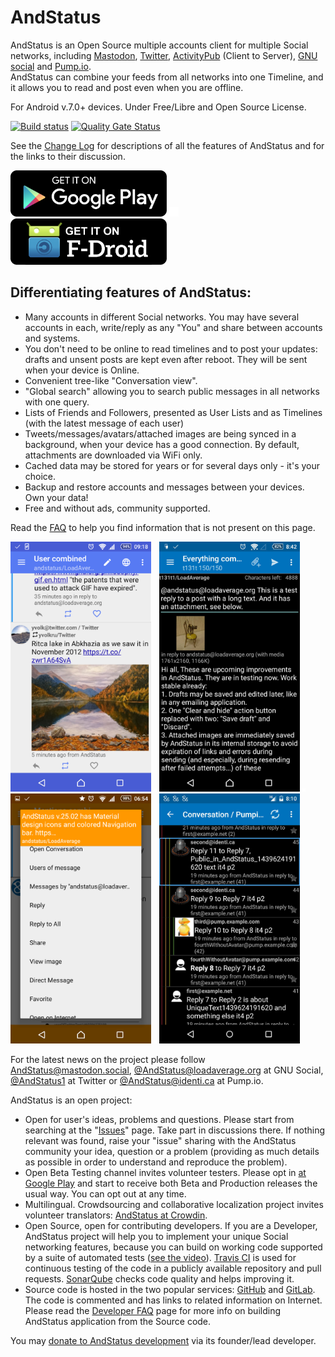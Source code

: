 # AndStatus

AndStatus is an Open Source multiple accounts client for multiple Social networks, including
[Mastodon](https://github.com/tootsuite/documentation),
[Twitter](https://twitter.com),
[ActivityPub](https://socialhub.activitypub.rocks/c/activitypub/c2s/6) (Client to Server),
[GNU social](http://gnu.io/social) and [Pump.io](http://pump.io).  
AndStatus can combine your feeds from all networks into one Timeline,
and it allows you to read and post even when you are offline.

For Android v.7.0+ devices.
Under Free/Libre and Open Source License.

[![Build status](https://api.travis-ci.org/andstatus/andstatus.svg?branch=master)](https://travis-ci.org/andstatus/andstatus) 
[![Quality Gate Status](https://sonarcloud.io/api/project_badges/measure?project=andstatus&metric=alert_status)](https://sonarcloud.io/dashboard?id=andstatus)

See the [Change Log](http://andstatus.org/changelog.html) for descriptions of all the features of AndStatus
 and for the links to their discussion.

[<img src="doc/images/get-it-on-google-play.png" alt="Get it on Google Play" width="250">](https://play.google.com/store/apps/details?id=org.andstatus.app)
[<img src="doc/images/15x15.png" width="15">](#)
[<img src="doc/images/get-it-on-fdroid.png" alt="Get it on F-Droid" width="250">](https://f-droid.org/repository/browse/?fdid=org.andstatus.app)

## Differentiating features of AndStatus:
* Many accounts in different Social networks. You may have several accounts in each, write/reply as any "You" and share between accounts and systems.
* You don't need to be online to read timelines and to post your updates: drafts and unsent posts are kept even after reboot. They will be sent when your device is Online.
* Convenient tree-like "Conversation view".
* "Global search" allowing you to search public messages in all networks with one query.
* Lists of Friends and Followers, presented as User Lists and as Timelines (with the latest message of each user)
* Tweets/messages/avatars/attached images are being synced in a background, when your device has a good connection. By default, attachments are downloaded via WiFi only.
* Cached data may be stored for years or for several days only - it's your choice.
* Backup and restore accounts and messages between your devices. Own your data!
* Free and without ads, community supported.

Read the [FAQ](doc/FAQ.md) to help you find information that is not present on this page.

<p>
<img alt="The Home Timeline with an image attached" src="doc/screenshots/scr-timeline.png" height="400" />
<img src="doc/images/5x5.png" width="5" />
<img alt="The Home Timeline with an image attached" src="doc/screenshots/scr-message-editor.jpg" height="400" />
<img src="doc/images/5x5.png" width="5" />
<img alt="Context Menu" src="doc/screenshots/scr-contextmenu.png" height="400" />
<img src="doc/images/5x5.png" width="5" />
<img alt="Conversation tree" src="doc/screenshots/scr-conversation-tree-avatars.jpg" height="400" />
</p>

For the latest news on the project please follow
[AndStatus@mastodon.social](https://mastodon.social/@AndStatus),
[@AndStatus@loadaverage.org](https://loadaverage.org/andstatus) at GNU Social,
[@AndStatus1](https://twitter.com/AndStatus1) at Twitter
or [@AndStatus@identi.ca](http://identi.ca/andstatus) at Pump.io.

AndStatus is an open project:
* Open for user's ideas, problems and questions. Please start from searching at the "[Issues](https://github.com/andstatus/andstatus/issues)" page.
Take part in discussions there. If nothing relevant was found, raise your "issue" sharing with the AndStatus community your idea,
question or a problem (providing as much details as possible in order to understand and reproduce the problem).
* Open Beta Testing channel invites volunteer testers. Please opt in [at Google Play](https://play.google.com/apps/testing/org.andstatus.app)
and start to receive both Beta and Production releases the usual way. You can opt out at any time.
* Multilingual. Crowdsourcing and collaborative localization project invites volunteer translators:
[AndStatus at Crowdin](https://crowdin.com/project/andstatus).
* Open Source, open for contributing developers. If you are a Developer, AndStatus project will help you to implement
your unique Social networking features, because you can build on working code supported by a suite of automated tests
([see the video](https://youtu.be/I5ntfahO1GY)).
[Travis CI](https://travis-ci.org/andstatus/andstatus) is used for continuous testing of the code in a publicly available
repository and pull requests.
[SonarQube](https://sonarcloud.io/dashboard?id=andstatus) checks code quality and helps improving it.
* Source code is hosted in the two popular services: [GitHub](https://github.com/andstatus/andstatus) and
[GitLab](https://gitlab.com/andstatus/andstatus). The code is commented and has links to related information on Internet.
Please read the [Developer FAQ](doc/DeveloperFAQ.md) page for more info
on building AndStatus application from the Source code.

You may [donate to AndStatus development](http://andstatus.org/donate.html) via its founder/lead developer.